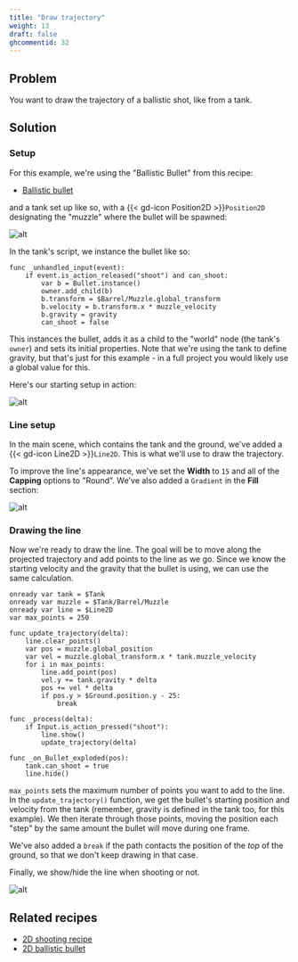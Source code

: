 ```yaml
---
title: "Draw trajectory"
weight: 13
draft: false
ghcommentid: 32
---
```


## Problem

You want to draw the trajectory of a ballistic shot, like from a tank.

## Solution

### Setup

For this example, we're using the "Ballistic Bullet" from this recipe:

* [Ballistic bullet](/3.x/2d/ballistic_bullet/)

and a tank set up like so, with a {{< gd-icon Position2D >}}`Position2D` designating the "muzzle" where the bullet will be spawned:

![alt](/3.x/img/tank_01.png)

In the tank's script, we instance the bullet like so:

```gdscript
func _unhandled_input(event):
    if event.is_action_released("shoot") and can_shoot:
        var b = Bullet.instance()
        owner.add_child(b)
        b.transform = $Barrel/Muzzle.global_transform
        b.velocity = b.transform.x * muzzle_velocity
        b.gravity = gravity
        can_shoot = false
```

This instances the bullet, adds it as a child to the "world" node (the tank's `owner`) and sets its initial properties. Note that we're using the tank to define gravity, but that's just for this example - in a full project you would likely use a global value for this.

Here's our starting setup in action:

![alt](/3.x/img/tank_02.gif)

### Line setup

In the main scene, which contains the tank and the ground, we've added a {{< gd-icon Line2D >}}`Line2D`. This is what we'll use to draw the trajectory.

To improve the line's appearance, we've set the **Width** to `15` and all of the **Capping** options to "Round". We've also added a `Gradient` in the **Fill** section:

![alt](/3.x/img/2d_tank_03.png)

### Drawing the line

Now we're ready to draw the line. The goal will be to move along the projected trajectory and add points to the line as we go. Since we know the starting velocity and the gravity that the bullet is using, we can use the same calculation.

```gdscript
onready var tank = $Tank
onready var muzzle = $Tank/Barrel/Muzzle
onready var line = $Line2D
var max_points = 250

func update_trajectory(delta):
    line.clear_points()
    var pos = muzzle.global_position
    var vel = muzzle.global_transform.x * tank.muzzle_velocity
    for i in max_points:
        line.add_point(pos)
        vel.y += tank.gravity * delta
        pos += vel * delta
        if pos.y > $Ground.position.y - 25:
            break

func _process(delta):
    if Input.is_action_pressed("shoot"):
        line.show()
        update_trajectory(delta)

func _on_Bullet_exploded(pos):
    tank.can_shoot = true
    line.hide()
```

`max_points` sets the maximum number of points you want to add to the line. In the `update_trajectory()` function, we get the bullet's starting position and velocity from the tank (remember, gravity is defined in the tank too, for this example). We then iterate through those points, moving the position each "step" by the same amount the bullet will move during one frame.

We've also added a `break` if the path contacts the position of the *top* of the ground, so that we don't keep drawing in that case.

Finally, we show/hide the line when shooting or not.

![alt](/3.x/img/tank_04.gif)

## Related recipes

- [2D shooting recipe](/3.x/2d/2d_shooting/)
- [2D ballistic bullet](/3.x/2d/ballistic_bullet)